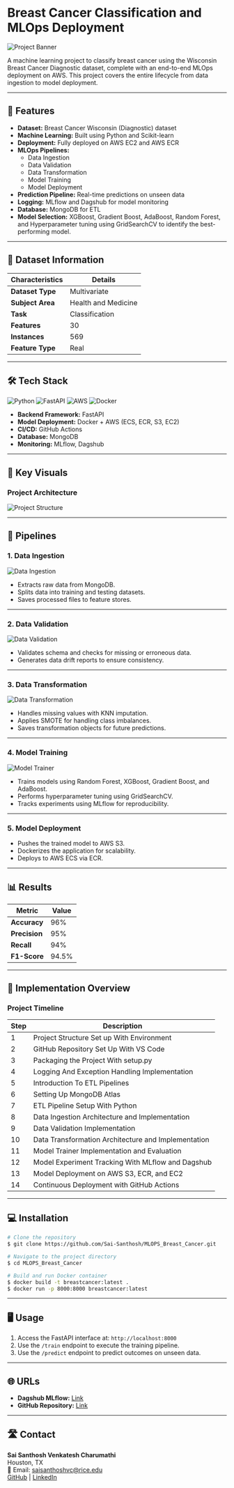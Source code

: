 # Breast Cancer Classification and MLOps Deployment

![Project Banner](https://via.placeholder.com/1200x300.png?text=Breast+Cancer+Classification+and+MLOps+Deployment)

A machine learning project to classify breast cancer using the Wisconsin Breast Cancer Diagnostic dataset, complete with an end-to-end MLOps deployment on AWS. This project covers the entire lifecycle from data ingestion to model deployment.

---

## 🚀 Features

- **Dataset:** Breast Cancer Wisconsin (Diagnostic) dataset
- **Machine Learning:** Built using Python and Scikit-learn
- **Deployment:** Fully deployed on AWS EC2 and AWS ECR
- **MLOps Pipelines:**
  - Data Ingestion
  - Data Validation
  - Data Transformation
  - Model Training
  - Model Deployment
- **Prediction Pipeline:** Real-time predictions on unseen data
- **Logging:** MLflow and Dagshub for model monitoring
- **Database:** MongoDB for ETL
- **Model Selection:** XGBoost, Gradient Boost, AdaBoost, Random Forest, and Hyperparameter tuning using GridSearchCV to identify the best-performing model.

---

## 📂 Dataset Information

| **Characteristics** | **Details**      |
|----------------------|------------------|
| **Dataset Type**     | Multivariate    |
| **Subject Area**     | Health and Medicine |
| **Task**             | Classification  |
| **Features**         | 30              |
| **Instances**        | 569             |
| **Feature Type**     | Real            |

---

## 🛠️ Tech Stack

![Python](https://img.shields.io/badge/Python-3.10-blue?logo=python&logoColor=white) ![FastAPI](https://img.shields.io/badge/FastAPI-Framework-green?logo=fastapi&logoColor=white) ![AWS](https://img.shields.io/badge/AWS-Services-orange?logo=amazonaws&logoColor=white) ![Docker](https://img.shields.io/badge/Docker-Containers-blue?logo=docker&logoColor=white)

- **Backend Framework:** FastAPI
- **Model Deployment:** Docker + AWS (ECS, ECR, S3, EC2)
- **CI/CD:** GitHub Actions
- **Database:** MongoDB
- **Monitoring:** MLflow, Dagshub

---

## 🌟 Key Visuals

### Project Architecture
![Project Structure](https://github.com/Sai-Santhosh/MLOPS_Breast_Cancer/blob/main/Project_Structure.png)

---

## 📜 Pipelines

### **1. Data Ingestion**
![Data Ingestion](https://github.com/Sai-Santhosh/MLOPS_Breast_Cancer/blob/main/data_ingestion.png)

- Extracts raw data from MongoDB.
- Splits data into training and testing datasets.
- Saves processed files to feature stores.

---

### **2. Data Validation**
![Data Validation](https://github.com/Sai-Santhosh/MLOPS_Breast_Cancer/blob/main/data_validation.png)

- Validates schema and checks for missing or erroneous data.
- Generates data drift reports to ensure consistency.

---

### **3. Data Transformation**
![Data Transformation](https://github.com/Sai-Santhosh/MLOPS_Breast_Cancer/blob/main/data_transformation.png)

- Handles missing values with KNN imputation.
- Applies SMOTE for handling class imbalances.
- Saves transformation objects for future predictions.

---

### **4. Model Training**
![Model Trainer](https://github.com/Sai-Santhosh/MLOPS_Breast_Cancer/blob/main/model_trainer.png)

- Trains models using Random Forest, XGBoost, Gradient Boost, and AdaBoost.
- Performs hyperparameter tuning using GridSearchCV.
- Tracks experiments using MLflow for reproducibility.

---

### **5. Model Deployment**
- Pushes the trained model to AWS S3.
- Dockerizes the application for scalability.
- Deploys to AWS ECS via ECR.

---

## 📊 Results

| Metric        | Value   |
|---------------|---------|
| **Accuracy**  | 96%     |
| **Precision** | 95%     |
| **Recall**    | 94%     |
| **F1-Score**  | 94.5%   |

---

## 📜 Implementation Overview

### **Project Timeline**

| Step | Description |
|------|-------------|
| 1    | Project Structure Set up With Environment |
| 2    | GitHub Repository Set Up With VS Code |
| 3    | Packaging the Project With setup.py |
| 4    | Logging And Exception Handling Implementation |
| 5    | Introduction To ETL Pipelines |
| 6    | Setting Up MongoDB Atlas |
| 7    | ETL Pipeline Setup With Python |
| 8    | Data Ingestion Architecture and Implementation |
| 9    | Data Validation Implementation |
| 10   | Data Transformation Architecture and Implementation |
| 11   | Model Trainer Implementation and Evaluation |
| 12   | Model Experiment Tracking With MLflow and Dagshub |
| 13   | Model Deployment on AWS S3, ECR, and EC2 |
| 14   | Continuous Deployment with GitHub Actions |

---

## 💻 Installation

```bash
# Clone the repository
$ git clone https://github.com/Sai-Santhosh/MLOPS_Breast_Cancer.git

# Navigate to the project directory
$ cd MLOPS_Breast_Cancer

# Build and run Docker container
$ docker build -t breastcancer:latest .
$ docker run -p 8000:8000 breastcancer:latest
```

---

## 🖥️ Usage

1. Access the FastAPI interface at: `http://localhost:8000`
2. Use the `/train` endpoint to execute the training pipeline.
3. Use the `/predict` endpoint to predict outcomes on unseen data.

---

## 🌐 URLs

- **Dagshub MLflow:** [Link](https://dagshub.com/Sai-Santhosh/MLOPS_Breast_Cancer)
- **GitHub Repository:** [Link](https://github.com/Sai-Santhosh/MLOPS_Breast_Cancer)

---

## 🛣️ Contact

**Sai Santhosh Venkatesh Charumathi**  
Houston, TX  
📧 Email: saisanthoshvc@rice.edu  
[GitHub](https://github.com/Sai-Santhosh) | [LinkedIn](https://linkedin.com/in/sai-santhosh)
